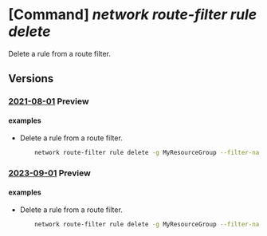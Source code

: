 # [Command] _network route-filter rule delete_

Delete a rule from a route filter.

## Versions

### [2021-08-01](/Resources/mgmt-plane/L3N1YnNjcmlwdGlvbnMve30vcmVzb3VyY2Vncm91cHMve30vcHJvdmlkZXJzL21pY3Jvc29mdC5uZXR3b3JrL3JvdXRlZmlsdGVycy97fS9yb3V0ZWZpbHRlcnJ1bGVzL3t9/2021-08-01.xml) **Preview**

<!-- mgmt-plane /subscriptions/{}/resourcegroups/{}/providers/microsoft.network/routefilters/{}/routefilterrules/{} 2021-08-01 -->

#### examples

- Delete a rule from a route filter.
    ```bash
        network route-filter rule delete -g MyResourceGroup --filter-name MyRouteFilter -n MyRouteFilterRule
    ```

### [2023-09-01](/Resources/mgmt-plane/L3N1YnNjcmlwdGlvbnMve30vcmVzb3VyY2Vncm91cHMve30vcHJvdmlkZXJzL21pY3Jvc29mdC5uZXR3b3JrL3JvdXRlZmlsdGVycy97fS9yb3V0ZWZpbHRlcnJ1bGVzL3t9/2023-09-01.xml) **Preview**

<!-- mgmt-plane /subscriptions/{}/resourcegroups/{}/providers/microsoft.network/routefilters/{}/routefilterrules/{} 2023-09-01 -->

#### examples

- Delete a rule from a route filter.
    ```bash
        network route-filter rule delete -g MyResourceGroup --filter-name MyRouteFilter -n MyRouteFilterRule
    ```
